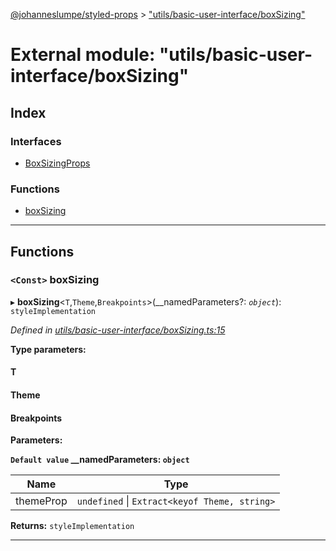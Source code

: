 [@johanneslumpe/styled-props](../README.md) > ["utils/basic-user-interface/boxSizing"](../modules/_utils_basic_user_interface_boxsizing_.md)

# External module: "utils/basic-user-interface/boxSizing"

## Index

### Interfaces

* [BoxSizingProps](../interfaces/_utils_basic_user_interface_boxsizing_.boxsizingprops.md)

### Functions

* [boxSizing](_utils_basic_user_interface_boxsizing_.md#boxsizing)

---

## Functions

<a id="boxsizing"></a>

### `<Const>` boxSizing

▸ **boxSizing**<`T`,`Theme`,`Breakpoints`>(__namedParameters?: *`object`*): `styleImplementation`

*Defined in [utils/basic-user-interface/boxSizing.ts:15](https://github.com/johanneslumpe/styled-props/blob/8e709f1/src/utils/basic-user-interface/boxSizing.ts#L15)*

**Type parameters:**

#### T 
#### Theme 
#### Breakpoints 
**Parameters:**

**`Default value` __namedParameters: `object`**

| Name | Type |
| ------ | ------ |
| themeProp | `undefined` \| `Extract<keyof Theme, string>` |

**Returns:** `styleImplementation`

___

